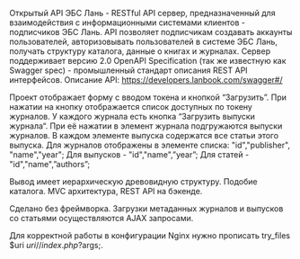 Открытый API ЭБС Лань - RESTful API сервер, предназначенный для взаимодействия с информационными системами клиентов - подписчиков ЭБС Лань. API позволяет подписчикам создавать аккаунты пользователей, авторизовывать пользователей в системе ЭБС Лань, получать структуру каталога, данные о книгах и журналах.
Сервер поддерживает версию 2.0 OpenAPI Specification (так же известную как Swagger spec) - промышленный стандарт описания REST API интерфейсов.
Описание API:
https://developers.lanbook.com/swagger#/

Проект отображает форму с вводом токена и кнопкой “Загрузить”. При нажатии на кнопку отображается список доступных по токену журналов. У каждого журнала есть кнопка “Загрузить выпуски журнала“. При её нажатии в элемент журнала подгружаются  выпуски журналов. В каждом элементе выпуска содержатся все статьи этого выпуска. 
Для журналов отображены в элементе списка: "id","publisher", "name","year";
Для выпусков - "id","name",”year”;
Для статей - "id","name",”authors”;

Вывод имеет иерархическую древовидную структуру. Подобие каталога. MVC архитектура, REST API на бэкенде.

Сделано без фреймворка. Загрузки метаданных журналов и выпусков со статьями осуществляются AJAX запросами.


Для корректной работы в конфигурации Nginx нужно прописать try_files $uri $uri/ /index.php?$args;.
